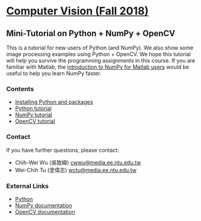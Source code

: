# [Computer Vision (Fall 2018)](http://media.ee.ntu.edu.tw/courses/cv/18F/)

## Mini-Tutorial on Python + NumPy + OpenCV

This is a tutorial for new users of Python (and NumPy).
We also show some image processing examples using Python + OpenCV.
We hope this tutorial will help you survive the programming assignments in this course.
If you are familiar with Matlab, the [introduction to NumPy for Matlab users](https://docs.scipy.org/doc/numpy/user/numpy-for-matlab-users.html) would be useful to help you learn NumPy faster.

### Contents

* [Installing Python and packages](https://github.com/mediaic/CV2018_Tutorial/blob/master/Python%20Intro%20%26%20Install.pdf)
* [Python tutorial](https://github.com/mediaic/CV2018_Tutorial/blob/master/python_tutorial.ipynb)
* [NumPy tutorial](https://github.com/mediaic/CV2018_Tutorial/blob/master/numpy_tutorial.ipynb)
* [OpenCV tutorial](https://github.com/mediaic/CV2018_Tutorial/tree/master/OpenCV)

### Contact

If you have further questions, please contact:
* Chih-Wei Wu (吳致緯) cwwu@media.ee.ntu.edu.tw
* Wei-Chih Tu (塗偉志) wctu@media.ee.ntu.edu.tw

### External Links

* [Python](https://www.python.org/downloads/)
* [NumPy documentation](https://docs.scipy.org/doc/numpy/index.html)
* [OpenCV documentation](https://docs.opencv.org/)
